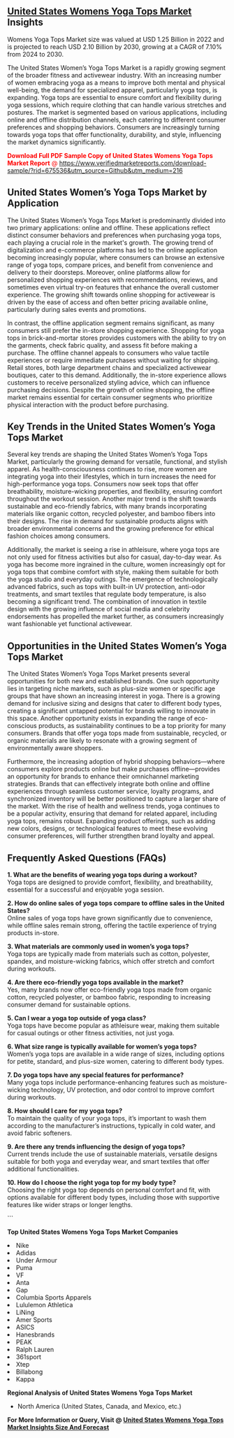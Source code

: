 <h2><a href="https://www.verifiedmarketreports.com/download-sample/?rid=675536&amp;utm_source=Github&amp;utm_medium=216" target="_blank">United States Womens Yoga Tops Market</a> Insights</h2><p>Womens Yoga Tops Market size was valued at USD 1.25 Billion in 2022 and is projected to reach USD 2.10 Billion by 2030, growing at a CAGR of 7.10% from 2024 to 2030.</p><p><p>The United States Women’s Yoga Tops Market is a rapidly growing segment of the broader fitness and activewear industry. With an increasing number of women embracing yoga as a means to improve both mental and physical well-being, the demand for specialized apparel, particularly yoga tops, is expanding. Yoga tops are essential to ensure comfort and flexibility during yoga sessions, which require clothing that can handle various stretches and postures. The market is segmented based on various applications, including online and offline distribution channels, each catering to different consumer preferences and shopping behaviors. Consumers are increasingly turning towards yoga tops that offer functionality, durability, and style, influencing the market dynamics significantly.</p><p><p><span class=""><span style="color: #ff0000;"><strong>Download Full PDF Sample Copy of United States Womens Yoga Tops Market Report</strong> @ </span><a href="https://www.verifiedmarketreports.com/download-sample/?rid=675536&amp;utm_source=Github&amp;utm_medium=216" target="_blank">https://www.verifiedmarketreports.com/download-sample/?rid=675536&amp;utm_source=Github&amp;utm_medium=216</a></span></p></p><h2>United States Women’s Yoga Tops Market by Application</h2><p>The United States Women’s Yoga Tops Market is predominantly divided into two primary applications: online and offline. These applications reflect distinct consumer behaviors and preferences when purchasing yoga tops, each playing a crucial role in the market's growth. The growing trend of digitalization and e-commerce platforms has led to the online application becoming increasingly popular, where consumers can browse an extensive range of yoga tops, compare prices, and benefit from convenience and delivery to their doorsteps. Moreover, online platforms allow for personalized shopping experiences with recommendations, reviews, and sometimes even virtual try-on features that enhance the overall customer experience. The growing shift towards online shopping for activewear is driven by the ease of access and often better pricing available online, particularly during sales events and promotions.</p><p>In contrast, the offline application segment remains significant, as many consumers still prefer the in-store shopping experience. Shopping for yoga tops in brick-and-mortar stores provides customers with the ability to try on the garments, check fabric quality, and assess fit before making a purchase. The offline channel appeals to consumers who value tactile experiences or require immediate purchases without waiting for shipping. Retail stores, both large department chains and specialized activewear boutiques, cater to this demand. Additionally, the in-store experience allows customers to receive personalized styling advice, which can influence purchasing decisions. Despite the growth of online shopping, the offline market remains essential for certain consumer segments who prioritize physical interaction with the product before purchasing.</p><h2>Key Trends in the United States Women’s Yoga Tops Market</h2><p>Several key trends are shaping the United States Women’s Yoga Tops Market, particularly the growing demand for versatile, functional, and stylish apparel. As health-consciousness continues to rise, more women are integrating yoga into their lifestyles, which in turn increases the need for high-performance yoga tops. Consumers now seek tops that offer breathability, moisture-wicking properties, and flexibility, ensuring comfort throughout the workout session. Another major trend is the shift towards sustainable and eco-friendly fabrics, with many brands incorporating materials like organic cotton, recycled polyester, and bamboo fibers into their designs. The rise in demand for sustainable products aligns with broader environmental concerns and the growing preference for ethical fashion choices among consumers.</p><p>Additionally, the market is seeing a rise in athleisure, where yoga tops are not only used for fitness activities but also for casual, day-to-day wear. As yoga has become more ingrained in the culture, women increasingly opt for yoga tops that combine comfort with style, making them suitable for both the yoga studio and everyday outings. The emergence of technologically advanced fabrics, such as tops with built-in UV protection, anti-odor treatments, and smart textiles that regulate body temperature, is also becoming a significant trend. The combination of innovation in textile design with the growing influence of social media and celebrity endorsements has propelled the market further, as consumers increasingly want fashionable yet functional activewear.</p><h2>Opportunities in the United States Women’s Yoga Tops Market</h2><p>The United States Women’s Yoga Tops Market presents several opportunities for both new and established brands. One such opportunity lies in targeting niche markets, such as plus-size women or specific age groups that have shown an increasing interest in yoga. There is a growing demand for inclusive sizing and designs that cater to different body types, creating a significant untapped potential for brands willing to innovate in this space. Another opportunity exists in expanding the range of eco-conscious products, as sustainability continues to be a top priority for many consumers. Brands that offer yoga tops made from sustainable, recycled, or organic materials are likely to resonate with a growing segment of environmentally aware shoppers.</p><p>Furthermore, the increasing adoption of hybrid shopping behaviors—where consumers explore products online but make purchases offline—provides an opportunity for brands to enhance their omnichannel marketing strategies. Brands that can effectively integrate both online and offline experiences through seamless customer service, loyalty programs, and synchronized inventory will be better positioned to capture a larger share of the market. With the rise of health and wellness trends, yoga continues to be a popular activity, ensuring that demand for related apparel, including yoga tops, remains robust. Expanding product offerings, such as adding new colors, designs, or technological features to meet these evolving consumer preferences, will further strengthen brand loyalty and appeal.</p><h2>Frequently Asked Questions (FAQs)</h2><p><strong>1. What are the benefits of wearing yoga tops during a workout?</strong><br>Yoga tops are designed to provide comfort, flexibility, and breathability, essential for a successful and enjoyable yoga session.</p><p><strong>2. How do online sales of yoga tops compare to offline sales in the United States?</strong><br>Online sales of yoga tops have grown significantly due to convenience, while offline sales remain strong, offering the tactile experience of trying products in-store.</p><p><strong>3. What materials are commonly used in women’s yoga tops?</strong><br>Yoga tops are typically made from materials such as cotton, polyester, spandex, and moisture-wicking fabrics, which offer stretch and comfort during workouts.</p><p><strong>4. Are there eco-friendly yoga tops available in the market?</strong><br>Yes, many brands now offer eco-friendly yoga tops made from organic cotton, recycled polyester, or bamboo fabric, responding to increasing consumer demand for sustainable options.</p><p><strong>5. Can I wear a yoga top outside of yoga class?</strong><br>Yoga tops have become popular as athleisure wear, making them suitable for casual outings or other fitness activities, not just yoga.</p><p><strong>6. What size range is typically available for women’s yoga tops?</strong><br>Women’s yoga tops are available in a wide range of sizes, including options for petite, standard, and plus-size women, catering to different body types.</p><p><strong>7. Do yoga tops have any special features for performance?</strong><br>Many yoga tops include performance-enhancing features such as moisture-wicking technology, UV protection, and odor control to improve comfort during workouts.</p><p><strong>8. How should I care for my yoga tops?</strong><br>To maintain the quality of your yoga tops, it’s important to wash them according to the manufacturer’s instructions, typically in cold water, and avoid fabric softeners.</p><p><strong>9. Are there any trends influencing the design of yoga tops?</strong><br>Current trends include the use of sustainable materials, versatile designs suitable for both yoga and everyday wear, and smart textiles that offer additional functionalities.</p><p><strong>10. How do I choose the right yoga top for my body type?</strong><br>Choosing the right yoga top depends on personal comfort and fit, with options available for different body types, including those with supportive features like wider straps or longer lengths.</p>```</p><p><strong>Top United States Womens Yoga Tops Market Companies</strong></p><div data-test-id=""><p><li>Nike</li><li> Adidas</li><li> Under Armour</li><li> Puma</li><li> VF</li><li> Anta</li><li> Gap</li><li> Columbia Sports Apparels</li><li> Lululemon Athletica</li><li> LiNing</li><li> Amer Sports</li><li> ASICS</li><li> Hanesbrands</li><li> PEAK</li><li> Ralph Lauren</li><li> 361sport</li><li> Xtep</li><li> Billabong</li><li> Kappa</li></p><div><strong>Regional Analysis of&nbsp;United States Womens Yoga Tops Market</strong></div><ul><li dir="ltr"><p dir="ltr">North America&nbsp;(United States, Canada, and Mexico, etc.)</p></li></ul><p><strong>For More Information or Query, Visit @&nbsp;</strong><strong><a href="https://www.verifiedmarketreports.com/product/womens-yoga-tops-market/?utm_source=Github&amp;utm_medium=216" target="_blank">United States Womens Yoga Tops Market Insights Size And Forecast</a></strong></p></div>
